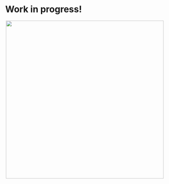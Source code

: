 # Work in progress! 

<div id="header" align="center">
  <img src="https://user-images.githubusercontent.com/49875535/218241091-0b795877-8edb-4805-a9c7-6dad3e9bf415.gif" width="500"/>
</div>
 

